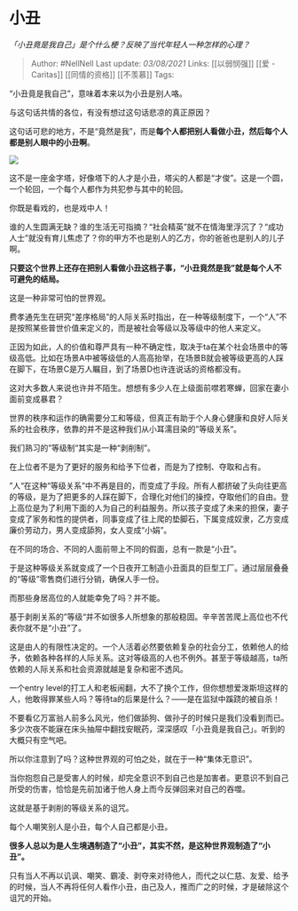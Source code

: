 # 小丑
*「小丑竟是我自己」是个什么梗？反映了当代年轻人一种怎样的心理？*

> Author: #NellNell 
Last update: *03/08/2021* 
Links: [[以弱悯强]] [[爱 - Caritas]] [[同情的资格]] [[不羡慕]]
Tags:    
  

“小丑竟是我自己”，意味着本来以为小丑是别人咯。

与这句话共情的各位，有没有想过这句话悲凉的真正原因？

这句话可悲的地方，不是“竟然是我”，而是**每个人都把别人看做小丑，然后每个人都是别人眼中的小丑啊**。

![](https://pic3.zhimg.com/50/v2-11b91affb7b524b82664d44cbc3a80e6_hd.jpg?source=1940ef5c)

这不是一座金字塔，好像塔下的人才是小丑，塔尖的人都是“才俊”。这是一个圆，一个轮回，一个每个人都作为共犯参与其中的轮回。

你既是看戏的，也是戏中人！

谁的人生圆满无缺？谁的生活无可指摘？“社会精英”就不在情海里浮沉了？“成功人士”就没有育儿焦虑了？你的甲方不也是别人的乙方，你的爸爸也是别人的儿子啊。

**只要这个世界上还存在把别人看做小丑这档子事，“小丑竟然是我”就是每个人不可避免的结局。**

这是一种非常可怕的世界观。

费孝通先生在研究“差序格局”的人际关系时指出，在一种等级制度下，一个“人”不是按照某些普世价值来定义的，而是被社会等级以及等级中的他人来定义。

正因为如此，人的价值和尊严具有一种不确定性，取决于ta在某个社会场景中的等级高低。比如在场景A中被等级低的人高高抬举，在场景B就会被等级更高的人踩在脚下，在场景C是万人瞩目，到了场景D也许连说话的资格都没有。

这对大多数人来说也许并不陌生。想想有多少人在上级面前噤若寒蝉，回家在妻小面前变成暴君？

世界的秩序和运作的确需要分工和等级，但真正有助于个人身心健康和良好人际关系的社会秩序，依靠的并不是这种我们从小耳濡目染的”等级关系“。

我们熟习的”等级制“其实是一种“剥削制”。

在上位者不是为了更好的服务和给予下位者，而是为了控制、夺取和占有。

”人“在这种“等级关系”中不再是目的，而变成了手段。所有人都挤破了头向往更高的等级，是为了把更多的人踩在脚下，合理化对他们的操控，夺取他们的自由。登上高位是为了利用下面的人为自己的利益服务。所以孩子变成了未来的担保，妻子变成了家务和性的提供者，同事变成了往上爬的垫脚石，下属变成奴隶，乙方变成廉价劳动力，男人变成舔狗，女人变成“小娟”。

在不同的场合、不同的人面前带上不同的假面，总有一款是“小丑”。

于是这种等级关系就变成了一个日夜开工制造小丑面具的巨型工厂。通过层层叠叠的“等级”零售商们进行分销，确保人手一份。

而那些身居高位的人就能幸免了吗？并不能。

基于剥削关系的”等级“并不如很多人所想象的那般稳固。辛辛苦苦爬上高位也不代表你就不是“小丑”了。

这是由人的有限性决定的。一个人活着必然要依赖复杂的社会分工，依赖他人的给予，依赖各种各样的人际关系。这对等级高的人也不例外。甚至于等级越高，ta所依赖的人际关系和社会资源就越是复杂和密不透风。

一个entry level的打工人和老板闹翻，大不了换个工作，但你想想爱泼斯坦这样的人，他敢得罪某些人吗？等待ta的后果是什么？——是在监狱中蹊跷的被自杀！

不要看亿万富翁人前多么风光，他们做舔狗、做孙子的时候只是我们没看到而已。多少次夜不能寐在床头抽屉中翻找安眠药，深深感叹「小丑竟是我自己」。听到的大概只有空气吧。

所以你注意到了吗？这种世界观的可怕之处，就在于一种“集体无意识”。

当你抱怨自己是受害人的时候，却完全意识不到自己也是加害者。更意识不到自己所受的伤害，恰恰是先前加诸于他人身上而今反弹回来对自己的吞噬。

这就是基于剥削的等级关系的诅咒。

每个人嘲笑别人是小丑，每个人自己都是小丑。

**很多人总以为是人生境遇制造了“小丑”，其实不然，是这种世界观制造了“小丑”。**

只有当人不再以讥讽、嘲笑、霸凌、剥夺来对待他人，而代之以仁慈、友爱、给予的时候，当人不再将任何人看作小丑，由己及人，推而广之的时候，才是破除这个诅咒的开始。